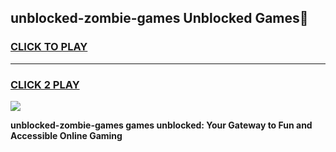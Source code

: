
## unblocked-zombie-games Unblocked Games👋
<h3>
<a href="https://news.freeplayer.one?title=unblocked-zombie-games&ref=16F">CLICK TO PLAY</a></h3>
<hr>

<h3>
<a href="https://news.freeplayer.one?title=unblocked-zombie-games&ref=16F">CLICK 2 PLAY</a>
  
</h3>

<a href="https://news.freeplayer.one?title=unblocked-zombie-games&ref=16F/"><img src="https://clearcache.store/games.png"></a>


**unblocked-zombie-games games unblocked: Your Gateway to Fun and Accessible Online Gaming**

